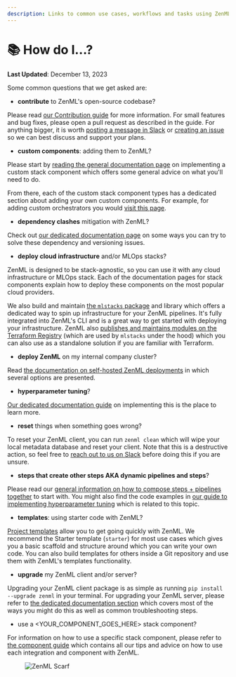 ```yaml
---
description: Links to common use cases, workflows and tasks using ZenML.
---
```


# 📚 How do I...?

**Last Updated**: December 13, 2023

Some common questions that we get asked are:

* **contribute** to ZenML's open-source codebase?

Please read [our Contribution guide](https://github.com/zenml-io/zenml/blob/main/CONTRIBUTING.md) for more information. For small features and bug fixes, please open a pull request as described in the guide. For anything bigger, it is worth [posting a message in Slack](https://zenml.io/slack-invite/) or [creating an issue](https://github.com/zenml-io/zenml/issues/new/choose) so we can best discuss and support your plans.

* **custom components**: adding them to ZenML?

Please start by [reading the general documentation page](../stacks-and-components/custom-solutions/implement-a-custom-stack-component.md) on implementing a custom stack component which offers some general advice on what you'll need to do.

From there, each of the custom stack component types has a dedicated section about adding your own custom components. For example, for adding custom orchestrators you would [visit this page](../stacks-and-components/component-guide/orchestrators/custom.md).

* **dependency clashes** mitigation with ZenML?

Check out [our dedicated documentation page](../user-guide/advanced-guide/best-practices/handling-dependencies.md) on some ways you can try to solve these dependency and versioning issues.

* **deploy cloud infrastructure** and/or MLOps stacks?

ZenML is designed to be stack-agnostic, so you can use it with any cloud infrastructure or MLOps stack. Each of the documentation pages for stack components explain how to deploy these components on the most popular cloud providers.

We also build and maintain [the `mlstacks` package](https://mlstacks.zenml.io/) and library which offers a dedicated way to spin up infrastructure for your ZenML pipelines. It's fully integrated into ZenML's CLI and is a great way to get started with deploying your infrastructure. ZenML also [publishes and maintains modules on the Terraform Registry](https://registry.terraform.io/namespaces/zenml-io) (which are used by `mlstacks` under the hood) which you can also use as a standalone solution if you are familiar with Terraform.

* **deploy ZenML** on my internal company cluster?

Read [the documentation on self-hosted ZenML deployments](https://docs.zenml.io/deploying-zenml/zenml-self-hosted) in which several options are presented.

* **hyperparameter tuning**?

[Our dedicated documentation guide](../user-guide/advanced-guide/pipelining-features/hyper-parameter-tuning.md) on implementing this is the place to learn more.

* **reset** things when something goes wrong?

To reset your ZenML client, you can run `zenml clean` which will wipe your local metadata database and reset your client. Note that this is a destructive action, so feel free to [reach out to us on Slack](https://zenml.io/slack-invite/) before doing this if you are unsure.

* **steps that create other steps AKA dynamic pipelines and steps**?

Please read our [general information on how to compose steps + pipelines together](../user-guide/advanced-guide/pipelining-features/compose-pipelines.md) to start with. You might also find the code examples in [our guide to implementing hyperparameter tuning](../user-guide/advanced-guide/pipelining-features/hyper-parameter-tuning.md) which is related to this topic.

* **templates**: using starter code with ZenML?

[Project templates](../user-guide/starter-guide/using-project-templates/) allow you to get going quickly with ZenML. We recommend the Starter template (`starter`) for most use cases which gives you a basic scaffold and structure around which you can write your own code. You can also build templates for others inside a Git repository and use them with ZenML's templates functionality.

* **upgrade** my ZenML client and/or server?

Upgrading your ZenML client package is as simple as running `pip install --upgrade zenml` in your terminal. For upgrading your ZenML server, please refer to [the dedicated documentation section](../deploying-zenml/zenml-self-hosted/manage-the-deployed-services/upgrade-the-version-of-the-zenml-server.md) which covers most of the ways you might do this as well as common troubleshooting steps.

* use a \<YOUR\_COMPONENT\_GOES\_HERE> stack component?

For information on how to use a specific stack component, please refer to [the component guide](../stacks-and-components/component-guide/component-guide.md) which contains all our tips and advice on how to use each integration and component with ZenML.
<!-- For scarf -->
<figure><img alt="ZenML Scarf" referrerpolicy="no-referrer-when-downgrade" src="https://static.scarf.sh/a.png?x-pxid=f0b4f458-0a54-4fcd-aa95-d5ee424815bc" /></figure>


